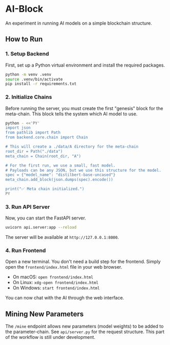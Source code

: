 # AI-Block

An experiment in running AI models on a simple blockchain structure.

## How to Run

### 1. Setup Backend

First, set up a Python virtual environment and install the required packages.

```bash
python -m venv .venv
source .venv/bin/activate
pip install -r requirements.txt
```

### 2. Initialize Chains

Before running the server, you must create the first "genesis" block for the meta-chain. This block tells the system which AI model to use.

```bash
python - <<'PY'
import json
from pathlib import Path
from backend.core.chain import Chain

# This will create a ./data/A directory for the meta-chain
root_dir = Path("./data")
meta_chain = Chain(root_dir, "A")

# For the first run, we use a small, fast model.
# Payloads can be any JSON, but we use this structure for the model.
spec = {"model_name": "distilbert-base-uncased"}
meta_chain.add_block(json.dumps(spec).encode())

print("✅ Meta chain initialized.")
PY
```

### 3. Run API Server

Now, you can start the FastAPI server.

```bash
uvicorn api.server:app --reload
```

The server will be available at `http://127.0.0.1:8000`.

### 4. Run Frontend

Open a new terminal. You don't need a build step for the frontend. Simply open the `frontend/index.html` file in your web browser.

- On macOS: `open frontend/index.html`
- On Linux: `xdg-open frontend/index.html`
- On Windows: `start frontend/index.html`

You can now chat with the AI through the web interface.

## Mining New Parameters

The `/mine` endpoint allows new parameters (model weights) to be added to the parameter-chain. See `api/server.py` for the request structure. This part of the workflow is still under development. 